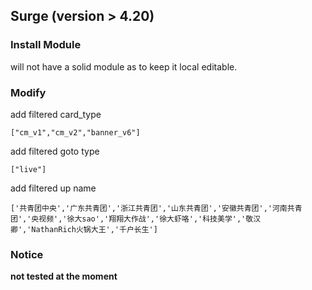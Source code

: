 ## Surge (version > 4.20)
### Install Module
will not have a solid module as to keep it local editable.
### Modify

add filtered card_type 
```
["cm_v1","cm_v2","banner_v6"]
```
add filtered goto type 
```
["live"]
```
add filtered up name  
```
['共青团中央','广东共青团','浙江共青团','山东共青团','安徽共青团','河南共青团','央视频','徐大sao','翔翔大作战','徐大虾咯','科技美学','敬汉卿','NathanRich火锅大王','千户长生']
```

### Notice

**not tested at the moment**

